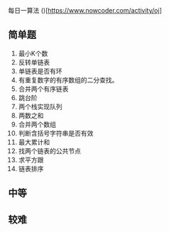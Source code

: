 每日一算法
()[https://www.nowcoder.com/activity/oj]

## 简单题
001. 最小K个数
002. 反转单链表
003. 单链表是否有环
004. 有重复数字的有序数组的二分查找。
005. 合并两个有序链表
006. 跳台阶
007. 两个栈实现队列
008. 两数之和
009. 合并两个数组
010. 判断含括号字符串是否有效
011. 最大累计和
012. 找两个链表的公共节点
013. 求平方跟
014. 链表排序

## 中等


## 较难